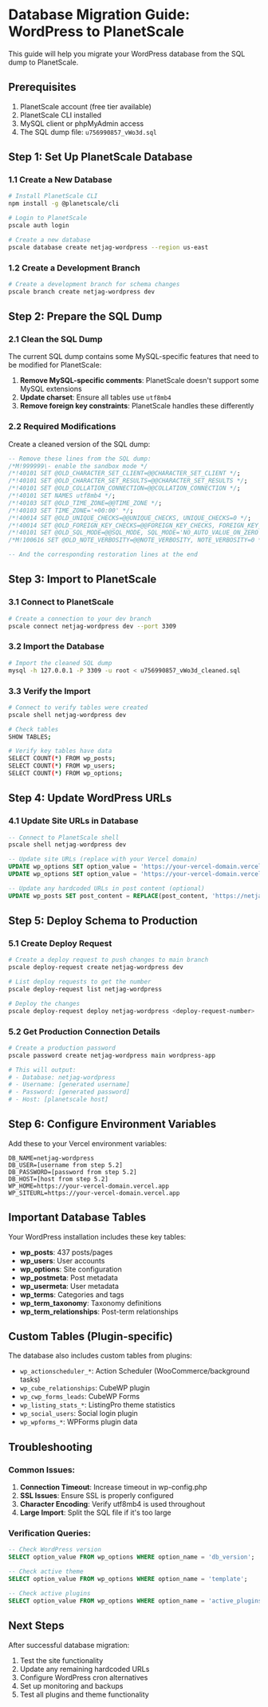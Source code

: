# Database Migration Guide: WordPress to PlanetScale

This guide will help you migrate your WordPress database from the SQL dump to PlanetScale.

## Prerequisites

1. PlanetScale account (free tier available)
2. PlanetScale CLI installed
3. MySQL client or phpMyAdmin access
4. The SQL dump file: `u756990857_vWo3d.sql`

## Step 1: Set Up PlanetScale Database

### 1.1 Create a New Database
```bash
# Install PlanetScale CLI
npm install -g @planetscale/cli

# Login to PlanetScale
pscale auth login

# Create a new database
pscale database create netjag-wordpress --region us-east
```

### 1.2 Create a Development Branch
```bash
# Create a development branch for schema changes
pscale branch create netjag-wordpress dev
```

## Step 2: Prepare the SQL Dump

### 2.1 Clean the SQL Dump
The current SQL dump contains some MySQL-specific features that need to be modified for PlanetScale:

1. **Remove MySQL-specific comments**: PlanetScale doesn't support some MySQL extensions
2. **Update charset**: Ensure all tables use `utf8mb4`
3. **Remove foreign key constraints**: PlanetScale handles these differently

### 2.2 Required Modifications

Create a cleaned version of the SQL dump:

```sql
-- Remove these lines from the SQL dump:
/*M!999999\- enable the sandbox mode */
/*!40101 SET @OLD_CHARACTER_SET_CLIENT=@@CHARACTER_SET_CLIENT */;
/*!40101 SET @OLD_CHARACTER_SET_RESULTS=@@CHARACTER_SET_RESULTS */;
/*!40101 SET @OLD_COLLATION_CONNECTION=@@COLLATION_CONNECTION */;
/*!40101 SET NAMES utf8mb4 */;
/*!40103 SET @OLD_TIME_ZONE=@@TIME_ZONE */;
/*!40103 SET TIME_ZONE='+00:00' */;
/*!40014 SET @OLD_UNIQUE_CHECKS=@@UNIQUE_CHECKS, UNIQUE_CHECKS=0 */;
/*!40014 SET @OLD_FOREIGN_KEY_CHECKS=@@FOREIGN_KEY_CHECKS, FOREIGN_KEY_CHECKS=0 */;
/*!40101 SET @OLD_SQL_MODE=@@SQL_MODE, SQL_MODE='NO_AUTO_VALUE_ON_ZERO' */;
/*M!100616 SET @OLD_NOTE_VERBOSITY=@@NOTE_VERBOSITY, NOTE_VERBOSITY=0 */;

-- And the corresponding restoration lines at the end
```

## Step 3: Import to PlanetScale

### 3.1 Connect to PlanetScale
```bash
# Create a connection to your dev branch
pscale connect netjag-wordpress dev --port 3309
```

### 3.2 Import the Database
```bash
# Import the cleaned SQL dump
mysql -h 127.0.0.1 -P 3309 -u root < u756990857_vWo3d_cleaned.sql
```

### 3.3 Verify the Import
```bash
# Connect to verify tables were created
pscale shell netjag-wordpress dev

# Check tables
SHOW TABLES;

# Verify key tables have data
SELECT COUNT(*) FROM wp_posts;
SELECT COUNT(*) FROM wp_users;
SELECT COUNT(*) FROM wp_options;
```

## Step 4: Update WordPress URLs

### 4.1 Update Site URLs in Database
```sql
-- Connect to PlanetScale shell
pscale shell netjag-wordpress dev

-- Update site URLs (replace with your Vercel domain)
UPDATE wp_options SET option_value = 'https://your-vercel-domain.vercel.app' WHERE option_name = 'home';
UPDATE wp_options SET option_value = 'https://your-vercel-domain.vercel.app' WHERE option_name = 'siteurl';

-- Update any hardcoded URLs in post content (optional)
UPDATE wp_posts SET post_content = REPLACE(post_content, 'https://netjag.co.za', 'https://your-vercel-domain.vercel.app');
```

## Step 5: Deploy Schema to Production

### 5.1 Create Deploy Request
```bash
# Create a deploy request to push changes to main branch
pscale deploy-request create netjag-wordpress dev

# List deploy requests to get the number
pscale deploy-request list netjag-wordpress

# Deploy the changes
pscale deploy-request deploy netjag-wordpress <deploy-request-number>
```

### 5.2 Get Production Connection Details
```bash
# Create a production password
pscale password create netjag-wordpress main wordpress-app

# This will output:
# - Database: netjag-wordpress
# - Username: [generated username]
# - Password: [generated password]
# - Host: [planetscale host]
```

## Step 6: Configure Environment Variables

Add these to your Vercel environment variables:

```
DB_NAME=netjag-wordpress
DB_USER=[username from step 5.2]
DB_PASSWORD=[password from step 5.2]
DB_HOST=[host from step 5.2]
WP_HOME=https://your-vercel-domain.vercel.app
WP_SITEURL=https://your-vercel-domain.vercel.app
```

## Important Database Tables

Your WordPress installation includes these key tables:

- **wp_posts**: 437 posts/pages
- **wp_users**: User accounts
- **wp_options**: Site configuration
- **wp_postmeta**: Post metadata
- **wp_usermeta**: User metadata
- **wp_terms**: Categories and tags
- **wp_term_taxonomy**: Taxonomy definitions
- **wp_term_relationships**: Post-term relationships

## Custom Tables (Plugin-specific)

The database also includes custom tables from plugins:
- `wp_actionscheduler_*`: Action Scheduler (WooCommerce/background tasks)
- `wp_cube_relationships`: CubeWP plugin
- `wp_cwp_forms_leads`: CubeWP Forms
- `wp_listing_stats_*`: ListingPro theme statistics
- `wp_social_users`: Social login plugin
- `wp_wpforms_*`: WPForms plugin data

## Troubleshooting

### Common Issues:

1. **Connection Timeout**: Increase timeout in wp-config.php
2. **SSL Issues**: Ensure SSL is properly configured
3. **Character Encoding**: Verify utf8mb4 is used throughout
4. **Large Import**: Split the SQL file if it's too large

### Verification Queries:

```sql
-- Check WordPress version
SELECT option_value FROM wp_options WHERE option_name = 'db_version';

-- Check active theme
SELECT option_value FROM wp_options WHERE option_name = 'template';

-- Check active plugins
SELECT option_value FROM wp_options WHERE option_name = 'active_plugins';
```

## Next Steps

After successful database migration:
1. Test the site functionality
2. Update any remaining hardcoded URLs
3. Configure WordPress cron alternatives
4. Set up monitoring and backups
5. Test all plugins and theme functionality